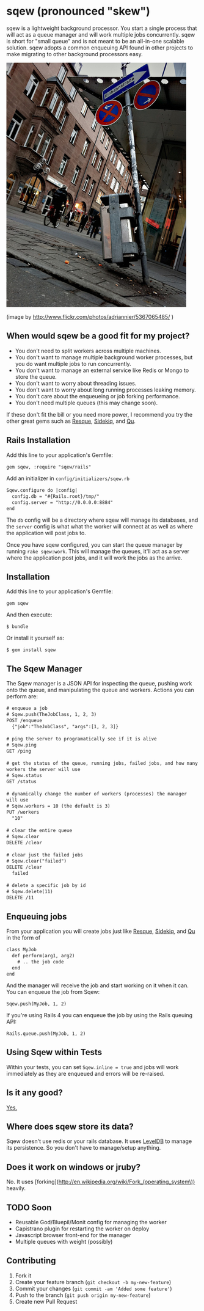 # sqew (pronounced "skew")

sqew is a lightweight background processor. You start a single process that will act as a queue manager and will work multiple jobs concurrently. sqew is short for "small queue" and is not meant to be an all-in-one scalable solution. sqew adopts a common enqueuing API found in other projects to make migrating to other background processors easy.

<a href="http://www.flickr.com/photos/adriannier/5367065485/"><img src="https://github.com/zmoazeni/sqew/raw/master/skewed-pole.jpg" alt="A skewed photograph by http://www.flickr.com/photos/adriannier/5367065485/" /></a>

(image by http://www.flickr.com/photos/adriannier/5367065485/ )

## When would sqew be a good fit for my project?

* You don't need to split workers across multiple machines.
* You don't want to manage multiple background worker processes, but you do want multiple jobs to run concurrently.
* You don't want to manage an external service like Redis or Mongo to store the queue.
* You don't want to worry about threading issues.
* You don't want to worry about long running processes leaking memory.
* You don't care about the enqueueing or job forking performance.
* You don't need multiple queues (this may change soon).

If these don't fit the bill or you need more power, I recommend you try the other great gems such as [Resque](https://github.com/defunkt/resque), [Sidekiq](https://github.com/mperham/sidekiq), and [Qu](https://github.com/bkeepers/qu).

## Rails Installation

Add this line to your application's Gemfile:

    gem sqew, :require "sqew/rails"

Add an initializer in `config/initializers/sqew.rb`

    Sqew.configure do |config|
      config.db = "#{Rails.root}/tmp/"
      config.server = "http://0.0.0.0:8884"
    end

The `db` config will be a directory where sqew will manage its databases, and the `server` config is what what the worker will connect at as well as where the application will post jobs to.

Once you have sqew configured, you can start the queue manager by running `rake sqew:work`. This will manage the queues, it'll act as a server where the application post jobs, and it will work the jobs as the arrive.

## Installation

Add this line to your application's Gemfile:

    gem sqew

And then execute:

    $ bundle

Or install it yourself as:

    $ gem install sqew
    
## The Sqew Manager

The Sqew manager is a JSON API for inspecting the queue, pushing work onto the queue, and manipulating the queue and workers. Actions you can perform are:

    # enqueue a job
    # Sqew.push(TheJobClass, 1, 2, 3)
    POST /enqueue
      {"job":"TheJobClass", "args":[1, 2, 3]}
    
    # ping the server to programatically see if it is alive
    # Sqew.ping
    GET /ping
    
    # get the status of the queue, running jobs, failed jobs, and how many workers the server will use
    # Sqew.status
    GET /status
    
    # dynamically change the number of workers (processes) the manager will use
    # Sqew.workers = 10 (the default is 3)
    PUT /workers
      "10"
    
    # clear the entire queue
    # Sqew.clear
    DELETE /clear
    
    # clear just the failed jobs
    # Sqew.clear("failed")
    DELETE /clear
      failed
    
    # delete a specific job by id
    # Sqew.delete(11)
    DELETE /11
  
## Enqueuing jobs

From your application you will create jobs just like [Resque](https://github.com/defunkt/resque), [Sidekiq](https://github.com/mperham/sidekiq), and [Qu](https://github.com/bkeepers/qu) in the form of

    class MyJob
      def perform(arg1, arg2)
        # .. the job code
      end
    end

And the manager will receive the job and start working on it when it can. You can enqueue the job from Sqew:

    Sqew.push(MyJob, 1, 2)
    
If you're using Rails 4 you can enqueue the job by using the Rails queuing API:

    Rails.queue.push(MyJob, 1, 2)
    
## Using Sqew within Tests

Within your tests, you can set ```Sqew.inline = true``` and jobs will work immediately as they are enqueued and errors will be re-raised.

## Is it any good?

[Yes.](http://news.ycombinator.com/item?id=3067434)

## Where does sqew store its data?

Sqew doesn't use redis or your rails database. It uses [LevelDB](http://code.google.com/p/leveldb/) to manage its persistence. So you don't have to manage/setup anything.

## Does it work on windows or jruby?

No. It uses [forking](http://en.wikipedia.org/wiki/Fork_(operating_system\)) heavily.

## TODO Soon

* Reusable God/Bluepil/Monit config for managing the worker
* Capistrano plugin for restarting the worker on deploy
* Javascript browser front-end for the manager
* Multiple queues with weight (possibly)

## Contributing

1. Fork it
2. Create your feature branch (`git checkout -b my-new-feature`)
3. Commit your changes (`git commit -am 'Added some feature'`)
4. Push to the branch (`git push origin my-new-feature`)
5. Create new Pull Request
